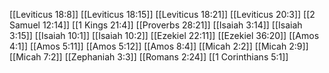 [[Leviticus 18:8]]
[[Leviticus 18:15]]
[[Leviticus 18:21]]
[[Leviticus 20:3]]
[[2 Samuel 12:14]]
[[1 Kings 21:4]]
[[Proverbs 28:21]]
[[Isaiah 3:14]]
[[Isaiah 3:15]]
[[Isaiah 10:1]]
[[Isaiah 10:2]]
[[Ezekiel 22:11]]
[[Ezekiel 36:20]]
[[Amos 4:1]]
[[Amos 5:11]]
[[Amos 5:12]]
[[Amos 8:4]]
[[Micah 2:2]]
[[Micah 2:9]]
[[Micah 7:2]]
[[Zephaniah 3:3]]
[[Romans 2:24]]
[[1 Corinthians 5:1]]
